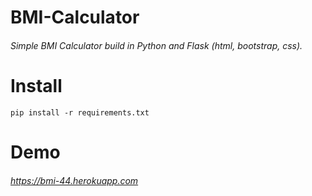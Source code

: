# BMI-Calculator
<h6>Simple BMI Calculator build in Python and Flask (html, bootstrap, css).</h6>

# Install

`pip install -r requirements.txt`

# Demo
<h6><a href="https://bmi-44.herokuapp.com/" target="_blank">https://bmi-44.herokuapp.com</a></h6>
